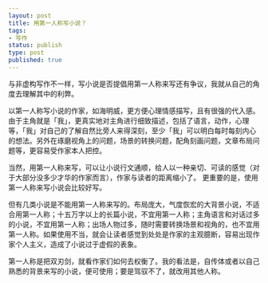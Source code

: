 ```yaml
---
layout: post
title: 用第一人称写小说？
tags: 
- 写作
status: publish
type: post
published: true
---
```


与非虚构写作不一样，写小说是否提倡用第一人称来写还有争议，我就从自己的角度去理解其中的利弊。

以第一人称写小说的作家，如海明威，更方便心理情感描写，且有很强的代入感。由于主角就是「我」，更真实地对主角进行细致描述，包括了语言，动作，心理等，「我」对自己的了解自然比旁人来得深刻，至少「我」可以明白每时每刻内心的想法。另外在琢磨视角上的问题，场景的转换问题，配角刻画问题，文章布局问题等，更容易受作家本人把控。

当然，用第一人称来写，可以让小说行文通顺，给人以一种亲切、可读的感觉（对于大部分没多少才华的作家而言），作家与读者的距离缩小了。 更重要的是，使用第一人称来写小说会比较好写。 

但有几类小说是不能用第一人称来写的。布局庞大，气度恢宏的大背景小说，不适合用第一人称；十五万字以上的长篇小说，不宜用第一人称；主角语言和对话过多的小说，不宜用第一人称；出场人物过多，随时需要转换场景和视角的，也不宜用第一人称。如果使用不当，就会让读者感觉到处处是作家的主观臆断，容易出现作家个人主义，造成了小说过于虚假的表象。

第一人称是把双刃剑，就看作家们如何去权衡了。我的看法是，自传体或者以自己熟悉的背景来写的小说，便可使用；要是驾驭不了，就改用其他人称。
